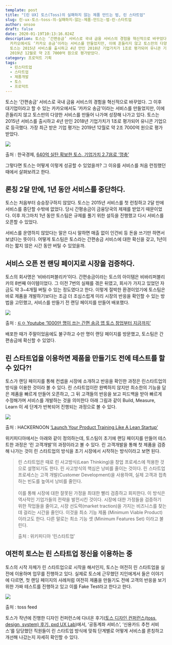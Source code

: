 ```yaml
---
template: post
title: "[린 UX] 토스(Toss)의 실패하지 않는 제품 만드는 법, 린 스타트업"
slug: 린-ux-토스-toss-의-실패하지-않는-제품-만드는-법-린-스타트업
author: onsoo
draft: false
date: 2020-01-19T10:13:16.024Z
description: 토스는 ‘간편송금’ 서비스로 국내 금융 서비스의 경험을 혁신적으로 바꾸었다. 그 이후 대기업이라고 할 수 있는
  카카오에서도 ‘카카오 송금’이라는 서비스를 만들었지만, 이에 흔들리지 않고 토스만의 다양한 서비스를 만들어 나가며 성장해 나가고 있다.
  토스는 2015년 서비스를 출시하고 4년 만인 2018년 기업가치가 1조로 평가되어 유니콘 기업으로 등극했다. 가장 최근 받은 기업 평가는
  2019년 12월로 약 2조 7000억 원으로 평가받았다.
category: 프로덕트 기획
tags:
  - 린스타트업
  - 스타트업
  - 제품개발
  - 토스
  - 프로덕트
---
```

토스는 ‘간편송금’ 서비스로 국내 금융 서비스의 경험을 혁신적으로 바꾸었다. 그 이후 대기업이라고 할 수 있는 카카오에서도 ‘카카오 송금’이라는 서비스를 만들었지만, 이에 흔들리지 않고 토스만의 다양한 서비스를 만들어 나가며 성장해 나가고 있다. 토스는 2015년 서비스를 출시하고 4년 만인 2018년 기업가치가 1조로 평가되어 유니콘 기업으로 등극했다. 가장 최근 받은 기업 평가는 2019년 12월로 약 2조 7000억 원으로 평가받았다.

![](https://img.hankyung.com/photo/201912/AA.21324577.1.jpg)

출처 : 한국경제, [640억 실탄 확보한 토스, 기업가치 2.7兆로 ‘껑충’](https://www.hankyung.com/finance/article/2019123143241)

그렇다면 토스는 어떻게 이렇게 성공할 수 있었을까? 그 이유를 서비스를 처음 런칭했던 때에서 살펴보려고 한다.

## 론칭 2달 만에, 1년 동안 서비스를 중단하다.

토스는 처음부터 승승장구하지 않았다. 토스는 2015년 서비스를 첫 런칭하고 2달 만에 서비스를 중단할 수밖에 없었다. 당시 간평송금이 금융당국의 제재를 받았기 때문이었다. 이후 자그마치 1년 동안 토스팀은 규제를 풀기 위한 설득을 진행했고 다시 서비스를 오픈할 수 있었다.

서비스를 운영하지 않았다는 말은 다시 말하면 매출 없이 인건비 등 돈을 쓰기만 하면서 보냈다는 뜻이다. 어떻게 토스팀은 토스라는 간편송금 서비스에 대한 확신을 갖고, 1년이라는 짧지 않은 시간 동안 버틸 수 있었을까.

## 서비스 오픈 전 랜딩 페이지로 시장을 검증하다.

토스의 회사명은 ‘비바리퍼블리카’이다. 간편송금이라는 토스의 아이템은 비바리퍼블리카의 8번째 아이템이었다. 그 이전 7번의 실패를 겪은 뒤였고, 회사가 가지고 있었던 자금도 약 3~4개월 버틸 수 있는 정도였다고 한다. 이렇게 절박한 환경이었기에 토스팀은 바로 제품을 개발하기보다는 조금 더 조심스럽게 미리 시장의 반응을 확인할 수 있는 방법을 고민했고, 서비스를 만들기 전 랜딩 페이지를 만들어 배포했다.

![](/media/toss.png)

출처 : [ㅌㅇ Youtube ‘1000만 명이 쓰는 간편 송금 앱 토스 창업부터 지금까지’](https://www.youtube.com/watch?v=uPhHPO98M84)

배포한 때가 주말이었음에도 불구하고 수만 명이 랜딩 페이지를 방문했고, 토스팀은 간편송금에 확신할 수 있었다.

## 린 스타트업을 이용하면 제품을 만들기도 전에 테스트를 할 수 있다?!

토스가 랜딩 페이지를 통해 컨셉을 시장에 소개하고 반응을 확인한 과정은 린스타트업의 방식을 이용한 것이라 볼 수 있다. 린 스타트업이란 완벽하지 않지만 최소한의 기능을 담은 제품을 빠르게 만들어 오픈하고, 그 뒤 고객들의 반응을 보고 피드백을 받아 빠르게 수정해가며 서비스를 개발하는 것을 의미한다 아래 그림과 같이 Build, Measure, Learn 이 세 단계가 반복되어 진행되는 과정으로 볼 수 있다.

![](https://hackernoon.com/hn-images/1*50W7ve9iPVEKnykygm3TSw.png)

출처 : HACKERNOON [‘Launch Your Product Training Like A Lean Startup’](https://hackernoon.com/launch-your-product-training-like-a-lean-startup-644a24143ce0)

위키피디아에서는 아래와 같이 정의하는데, 토스팀이 초기에 랜딩 페이지를 만들어 테스트한 과정은 ‘린 고객개발’의 과정이라고 볼 수 있다. 린 고객개발을 통해 첫 제품을 검증해 나가는 것이 린 스타트업의 방식을 초기 시장에서 시작하는 방식이라고 보면 된다.

> 린 스타트업은 때로 린 사고방식(Lean Thinking)을 창업 프로세스에 적용한 것으로 설명되기도 한다. 린 사고방식의 핵심은 낭비를 줄이는 것이다. 린 스타트업 프로세스는 고객 개발(Customer Development)을 사용하여, 실제 고객과 접촉하는 빈도를 높여서 낭비를 줄인다.\
> \
> 이를 통해 시장에 대한 잘못된 가정을 최대한 빨리 검증하고 회피한다. 이 방식은 역사적인 기업가들의 전략을 발전시킨 것이다. 시장에 대한 가정들을 검증하기 위한 작업들을 줄이고, 시장 선도력(market traction)을 가지는 비즈니스를 찾는데 걸리는 시간을 줄인다. 이것을 최소 기능 제품 (Minimum Viable Product)이라고도 한다. 다른 말로는 최소 기능 셋 (Minimum Features Set) 이라고 불린다.
>
> 출처 : 위키피디아 ‘린스타트업’

## 여전히 토스는 린 스타트업 정신을 이용하는 중

토스의 시작 자체가 린 스타트업으로 시작을 해서인지, 토스는 여전히 린 스타트업을 실전에 이용하며 업무를 진행하고 있다. 실제로 토스에 근무했던 지인에게서 들은 이야기에 다르면, 첫 랜딩 페이지의 사례처럼 여전히 제품을 만들기도 전에 고객의 반응을 보기 위한 가짜 테스트를 진행하고 있고 이를 Fake Test라고 한다고 한다.

![](https://img1.daumcdn.net/thumb/R1280x0/?scode=mtistory2&fname=https%3A%2F%2Fk.kakaocdn.net%2Fdn%2FbYY1Bp%2Fbtqu1BRndDd%2FTDKUL7C8cqKaakK0kYHi70%2Fimg.jpg)

출처 : toss feed

토스가 작년에 진행한 디자인 컨퍼런스에 다녀온 후기([토스 디자인 컨퍼런스(toss, design, system) 후기, pxd UX Lab](https://story.pxd.co.kr/1411))에서, ‘공동계좌 서비스’, ‘신용카드 추천 서비스’를 담당했던 직원들이 린 스타트업 방식에 맞춰 단계별로 어떻게 서비스를 론칭하고 개선해 나갔는지 자세히 확인할 수 있다.